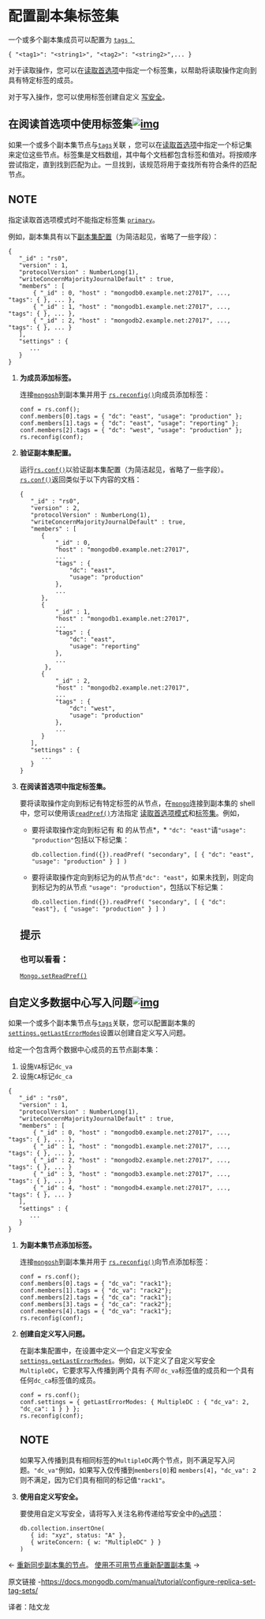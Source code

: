 # 配置副本集标签集

一个或多个副本集成员可以配置为 [`tags`：](https://www.mongodb.com/docs/manual/reference/replica-configuration/#mongodb-rsconf-rsconf.members-n-.tags)

```
{ "<tag1>": "<string1>", "<tag2>": "<string2>",... }
```

对于读取操作，您可以在[读取首选项](https://www.mongodb.com/docs/manual/core/read-preference/#std-label-replica-set-read-preference)中指定一个标签集，以帮助将读取操作定向到具有特定标签的成员。

对于写入操作，您可以使用标签创建自定义 [写安全](https://www.mongodb.com/docs/manual/reference/write-concern/#std-label-write-concern)。



## 在阅读首选项中使用标签集[![img](https://www.mongodb.com/docs/manual/assets/link.svg)](https://www.mongodb.com/docs/manual/tutorial/configure-replica-set-tag-sets/#use-tag-sets-in-read-preference)

如果一个或多个副本集节点与[`tags`](https://www.mongodb.com/docs/manual/reference/replica-configuration/#mongodb-rsconf-rsconf.members-n-.tags)关联 ，您可以在[读取首选项](https://www.mongodb.com/docs/manual/core/read-preference/#std-label-read-preference)中指定一个标记集来定位这些节点。标签集是文档数组，其中每个文档都包含标签和值对。将按顺序尝试指定，直到找到匹配为止。一旦找到，该规范将用于查找所有符合条件的匹配节点。



## NOTE

指定读取首选项模式时不能指定标签集 [`primary`](https://www.mongodb.com/docs/manual/core/read-preference/#mongodb-readmode-primary)。

例如，副本集具有以下[副本集配置](https://www.mongodb.com/docs/manual/reference/replica-configuration/#std-label-replica-set-configuration-document)（为简洁起见，省略了一些字段）：

```
{
   "_id" : "rs0",
   "version" : 1,
   "protocolVersion" : NumberLong(1),
   "writeConcernMajorityJournalDefault" : true,
   "members" : [
       { "_id" : 0, "host" : "mongodb0.example.net:27017", ...,  "tags": { }, ... },
       { "_id" : 1, "host" : "mongodb1.example.net:27017", ...,  "tags": { }, ... },
       { "_id" : 2, "host" : "mongodb2.example.net:27017", ...,  "tags": { }, ... }
   ],
   "settings" : {
      ...
   }
}
```



1. **为成员添加标签。**

   连接[`mongosh`](https://www.mongodb.com/docs/mongodb-shell/#mongodb-binary-bin.mongosh)到副本集并用于 [`rs.reconfig()`](https://www.mongodb.com/docs/manual/reference/method/rs.reconfig/#mongodb-method-rs.reconfig)向成员添加标签：

   ```
   conf = rs.conf();
   conf.members[0].tags = { "dc": "east", "usage": "production" };
   conf.members[1].tags = { "dc": "east", "usage": "reporting" };
   conf.members[2].tags = { "dc": "west", "usage": "production" };
   rs.reconfig(conf);
   ```

   

2. **验证副本集配置。**

   运行[`rs.conf()`](https://www.mongodb.com/docs/manual/reference/method/rs.conf/#mongodb-method-rs.conf)以验证副本集配置（为简洁起见，省略了一些字段）。[`rs.conf()`](https://www.mongodb.com/docs/manual/reference/method/rs.conf/#mongodb-method-rs.conf)返回类似于以下内容的文档：

   ```
   {
      "_id" : "rs0",
      "version" : 2,
      "protocolVersion" : NumberLong(1),
      "writeConcernMajorityJournalDefault" : true,
      "members" : [
         {
             "_id" : 0,
             "host" : "mongodb0.example.net:27017",
             ...
             "tags" : {
                 "dc": "east",
                 "usage": "production"
             },
             ...
         },
         {
             "_id" : 1,
             "host" : "mongodb1.example.net:27017",
             ...
             "tags" : {
                 "dc": "east",
                 "usage": "reporting"
             },
             ...
          },
         {
             "_id" : 2,
             "host" : "mongodb2.example.net:27017",
             ...
             "tags" : {
                 "dc": "west",
                 "usage": "production"
             },
             ...
         }
      ],
      "settings" : {
         ...
      }
   }
   ```

   

3. **在阅读首选项中指定标签集。**

   要将读取操作定向到标记有特定标签的从节点，在[`mongo`](https://www.mongodb.com/docs/manual/reference/mongo/#mongodb-binary-bin.mongo)连接到副本集的 shell 中，您可以使用该[`readPref()`](https://www.mongodb.com/docs/manual/reference/method/cursor.readPref/#mongodb-method-cursor.readPref)方法指定 [读取首选项模式](https://www.mongodb.com/docs/manual/core/read-preference/#std-label-read-pref-modes-summary)和[标签集](https://www.mongodb.com/docs/manual/core/read-preference-tags/#std-label-replica-set-read-preference-tag-sets)。例如，

   - 要将读取操作定向到标记有 和 的从节点*，* `"dc": "east"`请`"usage": "production"`包括以下标记集：

     ```
     db.collection.find({}).readPref( "secondary", [ { "dc": "east", "usage": "production" } ] )
     ```

     

   - 要将读取操作定向到标记为的从节点`"dc": "east"`，如果未找到，则定向到标记为的从节点 `"usage": "production"`，包括以下标记集：

     ```
     db.collection.find({}).readPref( "secondary", [ { "dc": "east"}, { "usage": "production" } ] )
     ```

     

   

   ## 提示

   ### 也可以看看：

   [`Mongo.setReadPref()`](https://www.mongodb.com/docs/manual/reference/method/Mongo.setReadPref/#mongodb-method-Mongo.setReadPref)



## 自定义多数据中心写入问题[![img](https://www.mongodb.com/docs/manual/assets/link.svg)](https://www.mongodb.com/docs/manual/tutorial/configure-replica-set-tag-sets/#custom-multi-datacenter-write-concerns)

如果一个或多个副本集节点与[`tags`](https://www.mongodb.com/docs/manual/reference/replica-configuration/#mongodb-rsconf-rsconf.members-n-.tags)关联，您可以配置副本集的 [`settings.getLastErrorModes`](https://www.mongodb.com/docs/manual/reference/replica-configuration/#mongodb-rsconf-rsconf.settings.getLastErrorModes)设置以创建自定义写入问题。

给定一个包含两个数据中心成员的五节点副本集：

1. 设施`VA`标记`dc_va`
2. 设施`CA`标记`dc_ca`

```
{
   "_id" : "rs0",
   "version" : 1,
   "protocolVersion" : NumberLong(1),
   "writeConcernMajorityJournalDefault" : true,
   "members" : [
       { "_id" : 0, "host" : "mongodb0.example.net:27017", ...,  "tags": { }, ... },
       { "_id" : 1, "host" : "mongodb1.example.net:27017", ...,  "tags": { }, ... },
       { "_id" : 2, "host" : "mongodb2.example.net:27017", ...,  "tags": { }, ... }
       { "_id" : 3, "host" : "mongodb3.example.net:27017", ...,  "tags": { }, ... }
       { "_id" : 4, "host" : "mongodb4.example.net:27017", ...,  "tags": { }, ... }
   ],
   "settings" : {
      ...
   }
}
```



1. **为副本集节点添加标签。**

   连接[`mongosh`](https://www.mongodb.com/docs/mongodb-shell/#mongodb-binary-bin.mongosh)到副本集并用于 [`rs.reconfig()`](https://www.mongodb.com/docs/manual/reference/method/rs.reconfig/#mongodb-method-rs.reconfig)向节点添加标签：

   ```
   conf = rs.conf();
   conf.members[0].tags = { "dc_va": "rack1"};
   conf.members[1].tags = { "dc_va": "rack2"};
   conf.members[2].tags = { "dc_ca": "rack1"};
   conf.members[3].tags = { "dc_ca": "rack2"};
   conf.members[4].tags = { "dc_va": "rack1"};
   rs.reconfig(conf);
   ```

   

2. **创建自定义写入问题。**

   在副本集配置中，在设置中定义一个自定义写安全[`settings.getLastErrorModes`](https://www.mongodb.com/docs/manual/reference/replica-configuration/#mongodb-rsconf-rsconf.settings.getLastErrorModes)。例如，以下定义了自定义写安全`MultipleDC`，它要求写入传播到两个具有*不同* `dc_va`标签值的成员和一个具有任何`dc_ca`标签值的成员。

   ```
   conf = rs.conf();
   conf.settings = { getLastErrorModes: { MultipleDC : { "dc_va": 2, "dc_ca": 1 } } };
   rs.reconfig(conf);
   ```

   

   

   ## NOTE

   如果写入传播到具有相同标签的`MultipleDC`两个节点，则不满足写入问题。`"dc_va"`例如，如果写入仅传播到`members[0]`和 `members[4]`，`"dc_va": 2`则不满足，因为它们具有相同的标记值`"rack1"`。

3. **使用自定义写安全。**

   要使用自定义写安全，请将写入关注名称传递给写安全中的[`w`选项](https://www.mongodb.com/docs/manual/reference/write-concern/#std-label-wc-w)：

   ```
   db.collection.insertOne(
      { id: "xyz", status: "A" },
      { writeConcern: { w: "MultipleDC" } }
   )
   ```

   

←  [重新同步副本集的节点](https://www.mongodb.com/docs/manual/tutorial/resync-replica-set-member/)。           [使用不可用节点重新配置副本集](https://www.mongodb.com/docs/manual/tutorial/reconfigure-replica-set-with-unavailable-members/) →

原文链接 -https://docs.mongodb.com/manual/tutorial/configure-replica-set-tag-sets/ 

译者：陆文龙

